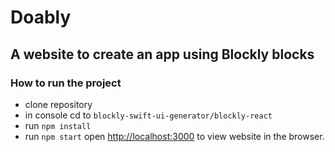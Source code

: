 # Doably 
## A website to create an app using Blockly blocks

### How to run the project
 - clone repository
 - in console cd to `blockly-swift-ui-generator/blockly-react`
 - run `npm install`
 - run `npm start` open [http://localhost:3000](http://localhost:3000) to view website in the browser.
